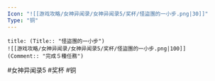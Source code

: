 ```yaml
---
Icon: "![[游戏攻略/女神异闻录/女神异闻录5/奖杯/怪盜團的一小步.png|30]]"
Type: "铜"
---
```

```ad-common-bronze-trophy
title: (Title:: "怪盜團的一小步")
![[游戏攻略/女神异闻录/女神异闻录5/奖杯/怪盜團的一小步.png|100]]
(Comment:: "完成５種任務")
```

#女神异闻录5 #奖杯 #铜
